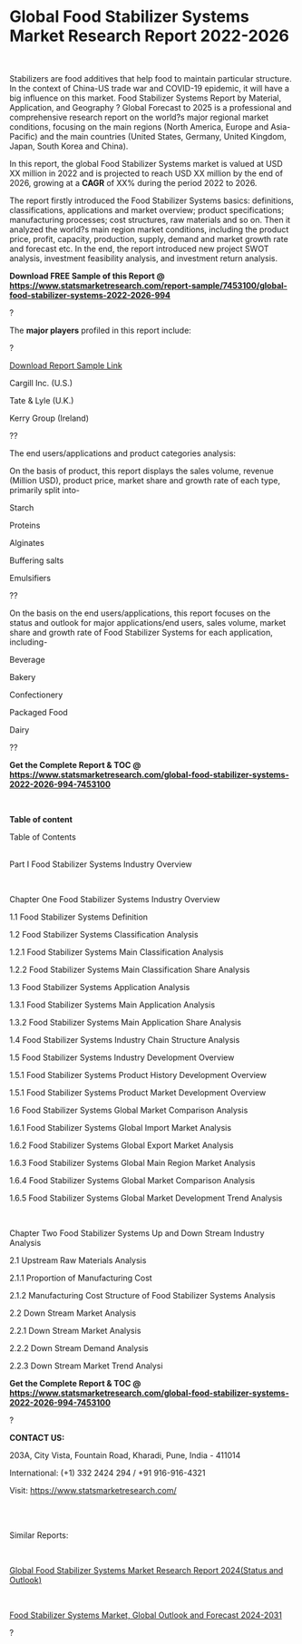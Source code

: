 <h1>Global Food Stabilizer Systems Market Research Report 2022-2026</h1><br/><p>Stabilizers are food additives that help food to maintain particular structure. In the context of China-US trade war and COVID-19 epidemic, it will have a big influence on this market. Food Stabilizer Systems Report by Material, Application, and Geography ? Global Forecast to 2025 is a professional and comprehensive research report on the world?s major regional market conditions, focusing on the main regions (North America, Europe and Asia-Pacific) and the main countries (United States, Germany, United Kingdom, Japan, South Korea and China).</p>
 
 
 
 <p>In this report, the global Food Stabilizer Systems market is valued at USD XX million in 2022 and is projected to reach USD XX million by the end of 2026, growing at a <strong>CAGR</strong> of XX% during the period 2022 to 2026.</p>
 
 
 
 <p>The report firstly introduced the Food Stabilizer Systems basics: definitions, classifications, applications and market overview; product specifications; manufacturing processes; cost structures, raw materials and so on. Then it analyzed the world?s main region market conditions, including the product price, profit, capacity, production, supply, demand and market growth rate and forecast etc. In the end, the report introduced new project SWOT analysis, investment feasibility analysis, and investment return analysis.</p>
 
 
 
 <div><b>Download FREE Sample of this Report @ <a href="https://www.statsmarketresearch.com/download-free-sample/7453100/global-food-stabilizer-systems-2022-2026-994">https://www.statsmarketresearch.com/report-sample/7453100/global-food-stabilizer-systems-2022-2026-994</a></b></div>
 
 
 
 <p>? </p>
 
 
 
 <p>The <strong>major players</strong> profiled in this report include:</p>
 
 
 
 <p>? </p>
 
 
 
 <p><a href="https://www.statsmarketresearch.com/download-free-sample/7453100/global-food-stabilizer-systems-2022-2026-994">Download Report Sample Link</a></p>
 
 
 
 <p>Cargill Inc. (U.S.)</p>
 
 
 
 <p>Tate & Lyle (U.K.)</p>
 
 
 
 <p>Kerry Group (Ireland)</p>
 
 
 
 <p>??</p>
 
 
 
 <p>The end users/applications and product categories analysis:</p>
 
 
 
 <p>On the basis of product, this report displays the sales volume, revenue (Million USD), product price, market share and growth rate of each type, primarily split into-</p>
 
 
 
 <p>Starch</p>
 
 
 
 <p>Proteins</p>
 
 
 
 <p>Alginates</p>
 
 
 
 <p>Buffering salts</p>
 
 
 
 <p>Emulsifiers</p>
 
 
 
 <p>??</p>
 
 
 
 <p>On the basis on the end users/applications, this report focuses on the status and outlook for major applications/end users, sales volume, market share and growth rate of Food Stabilizer Systems for each application, including-</p>
 
 
 
 <p>Beverage</p>
 
 
 
 <p>Bakery</p>
 
 
 
 <p>Confectionery</p>
 
 
 
 <p>Packaged Food</p>
 
 
 
 <p>Dairy</p>
 
 
 
 <p>??</p>
 
 
 
 <div><b>Get the Complete Report & TOC @ <a href="https://www.statsmarketresearch.com/global-food-stabilizer-systems-2022-2026-994-7453100">https://www.statsmarketresearch.com/global-food-stabilizer-systems-2022-2026-994-7453100</a></b></div>
 
 
 
 <p><br />
 
 <b>Table of content</b></p>
 
 
 
 <p>Table of Contents<br />
 
 <br />
 
 Part I Food Stabilizer Systems Industry Overview<br />
 
 <br />
 
 Chapter One Food Stabilizer Systems Industry Overview<br />
 
 1.1 Food Stabilizer Systems Definition<br />
 
 1.2 Food Stabilizer Systems Classification Analysis<br />
 
 1.2.1 Food Stabilizer Systems Main Classification Analysis<br />
 
 1.2.2 Food Stabilizer Systems Main Classification Share Analysis<br />
 
 1.3 Food Stabilizer Systems Application Analysis<br />
 
 1.3.1 Food Stabilizer Systems Main Application Analysis<br />
 
 1.3.2 Food Stabilizer Systems Main Application Share Analysis<br />
 
 1.4 Food Stabilizer Systems Industry Chain Structure Analysis<br />
 
 1.5 Food Stabilizer Systems Industry Development Overview<br />
 
 1.5.1 Food Stabilizer Systems Product History Development Overview<br />
 
 1.5.1 Food Stabilizer Systems Product Market Development Overview<br />
 
 1.6 Food Stabilizer Systems Global Market Comparison Analysis<br />
 
 1.6.1 Food Stabilizer Systems Global Import Market Analysis<br />
 
 1.6.2 Food Stabilizer Systems Global Export Market Analysis<br />
 
 1.6.3 Food Stabilizer Systems Global Main Region Market Analysis<br />
 
 1.6.4 Food Stabilizer Systems Global Market Comparison Analysis<br />
 
 1.6.5 Food Stabilizer Systems Global Market Development Trend Analysis<br />
 
 <br />
 
 Chapter Two Food Stabilizer Systems Up and Down Stream Industry Analysis<br />
 
 2.1 Upstream Raw Materials Analysis<br />
 
 2.1.1 Proportion of Manufacturing Cost<br />
 
 2.1.2 Manufacturing Cost Structure of Food Stabilizer Systems Analysis<br />
 
 2.2 Down Stream Market Analysis<br />
 
 2.2.1 Down Stream Market Analysis<br />
 
 2.2.2 Down Stream Demand Analysis<br />
 
 2.2.3 Down Stream Market Trend Analysi</p>
 
 
 
 <div><b>Get the Complete Report & TOC @ <a href="https://www.statsmarketresearch.com/global-food-stabilizer-systems-2022-2026-994-7453100">https://www.statsmarketresearch.com/global-food-stabilizer-systems-2022-2026-994-7453100</a></b></div>
 
 
 
 <p>? </p>
 
 
 
 <p><b>CONTACT US:</b><br />
 
 203A, City Vista, Fountain Road, Kharadi, Pune, India - 411014<br />
 
 International: (+1) 332 2424 294 / +91 916-916-4321<br />
 
 Visit: <a href="https://www.statsmarketresearch.com/">https://www.statsmarketresearch.com/</a><br />
 
 <br />
 
 <br />
 
 Similar Reports:<br />
 
 <br />
 
 <a href="https://www.statsmarketresearch.com/global-food-stabilizer-systems-2024-964-7918980">Global Food Stabilizer Systems Market Research Report 2024(Status and Outlook)</a><br />
 
 <br />
 
 <a href="https://www.statsmarketresearch.com/global-food-stabilizer-systems-forecast-2024-2031-245-7875186">Food Stabilizer Systems Market, Global Outlook and Forecast 2024-2031</a><br />
 
 ? </p>